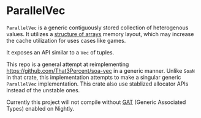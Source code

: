 # ParallelVec

`ParallelVec` is a generic contiguously stored collection of heterogenous values.
It utilizes a [structure of arrays](https://en.wikipedia.org/wiki/AoS_and_SoA#Structure_of_arrays)
memory layout, which may increase the cache utilization for uses cases like games.

It exposes an API similar to a `Vec` of tuples.

This repo is a general attempt at reimplementing https://github.com/That3Percent/soa-vec in a
generic manner. Unlike `SoaN` in that crate, this implementation attempts to make a singular 
generic `ParallelVec` implementation. This crate also use stablized allocator APIs instead of 
the unstable ones.

Currently this project will not compile without [GAT](https://github.com/rust-lang/rfcs/blob/master/text/1598-generic_associated_types.md)
(Generic Associated Types) enabled on Nightly.